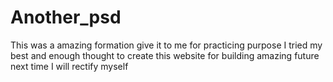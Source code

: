 # Another_psd
This was a amazing formation give it to me for practicing purpose I tried my best and enough thought to create this website for building amazing future next time I will rectify myself
